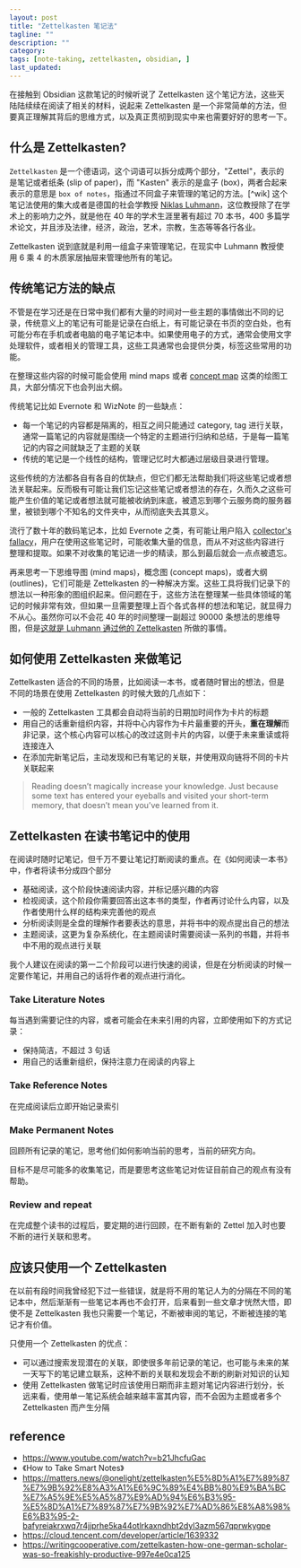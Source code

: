 ```yaml
---
layout: post
title: "Zettelkasten 笔记法"
tagline: ""
description: ""
category:
tags: [note-taking, zettelkasten, obsidian, ]
last_updated:
---
```


在接触到 Obsidian 这款笔记的时候听说了 Zettelkasten 这个笔记方法，这些天陆陆续续在阅读了相关的材料，说起来 Zettelkasten 是一个非常简单的方法，但要真正理解其背后的思维方式，以及真正贯彻到现实中来也需要好好的思考一下。

## 什么是 Zettelkasten?
`Zettelkasten` 是一个德语词，这个词语可以拆分成两个部分，"Zettel"，表示的是笔记或者纸条 (slip of paper)，而 "Kasten" 表示的是盒子 (box)，两者合起来表示的意思是 `box of notes`，指通过不同盒子来管理的笔记的方法。[^wik] 这个笔记法使用的集大成者是德国的社会学教授 [Niklas Luhmann](https://en.wikipedia.org/wiki/Niklas_Luhmann)，这位教授除了在学术上的影响力之外，就是他在 40 年的学术生涯里著有超过 70 本书，400 多篇学术论文，并且涉及法律，经济，政治，艺术，宗教，生态等等各行各业。

Zettelkasten 说到底就是利用一组盒子来管理笔记，在现实中 Luhmann 教授使用 6 乘 4 的木质家居抽屉来管理他所有的笔记。

[^wiki]: <https://en.wikipedia.org/wiki/Zettelkasten>

## 传统笔记方法的缺点

不管是在学习还是在日常中我们都有大量的时间对一些主题的事情做出不同的记录，传统意义上的笔记有可能是记录在白纸上，有可能记录在书页的空白处，也有可能分布在手机或者电脑的电子笔记本中。如果使用电子的方式，通常会使用文字处理软件，或者相关的管理工具，这些工具通常也会提供分类，标签这些常用的功能。

在整理这些内容的时候可能会使用 mind maps 或者 [concept map](https://en.wikipedia.org/wiki/Concept_map) 这类的绘图工具，大部分情况下也会列出大纲。

传统笔记比如 Evernote 和 WizNote 的一些缺点：

- 每一个笔记的内容都是隔离的，相互之间只能通过 category, tag 进行关联，通常一篇笔记的内容就是围绕一个特定的主题进行归纳和总结，于是每一篇笔记的内容之间就缺乏了主题的关联
- 传统的笔记是一个线性的结构，管理记忆时大都通过层级目录进行管理。

这些传统的方法都各自有各自的优缺点，但它们都无法帮助我们将这些笔记或者想法关联起来。反而极有可能让我们忘记这些笔记或者想法的存在，久而久之这些可能产生价值的笔记或者想法就可能被收纳到床底，被遗忘到哪个云服务商的服务器里，被锁到哪个不知名的文件夹中，从而彻底失去其意义。

流行了数十年的数码笔记本，比如 Evernote 之类，有可能让用户陷入 [collector's fallacy](https://zettelkasten.de/posts/collectors-fallacy/)，用户在使用这些笔记时，可能收集大量的信息，而从不对这些内容进行整理和提取。如果不对收集的笔记进一步的精读，那么到最后就会一点点被遗忘。

再来思考一下思维导图 (mind maps)，概念图 (concept maps)，或者大纲 (outlines)，它们可能是 Zettelkasten 的一种解决方案。这些工具将我们记录下的想法以一种形象的图组织起来。但问题在于，这些方法在整理某一些具体领域的笔记的时候非常有效，但如果一旦需要整理上百个各式各样的想法和笔记，就显得力不从心。虽然你可以不会花 40 年的时间整理一副超过 90000 条想法的思维导图，但是[这就是 Luhmann 通过他的 Zettelkasten](https://sociologica.unibo.it/article/view/8350/8270) 所做的事情。

## 如何使用 Zettelkasten 来做笔记
Zettelkasten 适合的不同的场景，比如阅读一本书，或者随时冒出的想法，但是不同的场景在使用 Zettelkasten 的时候大致的几点如下：

- 一般的 Zettelkasten 工具都会自动将当前的日期加时间作为卡片的标题
- 用自己的话重新组织内容，并将中心内容作为卡片最重要的开头，**重在理解**而非记录，这个核心内容可以核心的改过这则卡片的内容，以便于未来重读或将连接连入
- 在添加完新笔记后，主动发现和已有笔记的关联，并使用双向链将不同的卡片关联起来


> Reading doesn’t magically increase your knowledge. Just because some text has entered your eyeballs and visited your short-term memory, that doesn’t mean you’ve learned from it.

## Zettelkasten 在读书笔记中的使用

在阅读时随时记笔记，但千万不要让笔记打断阅读的重点。在《如何阅读一本书》中，作者将读书分成四个部分

- 基础阅读，这个阶段快速阅读内容，并标记感兴趣的内容
- 检视阅读，这个阶段你需要回答出这本书的类型，作者再讨论什么内容，以及作者使用什么样的结构来完善他的观点
- 分析阅读则是全盘的理解作者要表达的意思，并将书中的观点提出自己的想法
- 主题阅读，这更为复杂系统化，在主题阅读时需要阅读一系列的书籍，并将书中不用的观点进行关联

我个人建议在阅读的第一二个阶段可以进行快速的阅读，但是在分析阅读的时候一定要作笔记，并用自己的话将作者的观点进行消化。

### Take Literature Notes

每当遇到需要记住的内容，或者可能会在未来引用的内容，立即使用如下的方式记录：

- 保持简洁，不超过 3 句话
- 用自己的话重新组织，保持注意力在阅读的内容上

### Take Reference Notes
在完成阅读后立即开始记录索引

### Make Permanent Notes
回顾所有记录的笔记，思考他们如何影响当前的思考，当前的研究方向。

目标不是尽可能多的收集笔记，而是要思考这些笔记对佐证目前自己的观点有没有帮助。

### Review and repeat
在完成整个读书的过程后，要定期的进行回顾，在不断有新的 Zettel 加入时也要不断的进行关联和思考。


## 应该只使用一个 Zettelkasten
在以前有段时间我曾经犯下过一些错误，就是将不用的笔记人为的分隔在不同的笔记本中，然后渐渐有一些笔记本再也不会打开，后来看到一些文章才恍然大悟，即使不是 Zettelkasten 我也只需要一个笔记，不断被审阅的笔记，不断被连接的笔记才有价值。

只使用一个 Zettelkasten 的优点：

- 可以通过搜索发现潜在的关联，即使很多年前记录的笔记，也可能与未来的某一天写下的笔记建立联系，这种不断的关联和发现会不断的刷新对知识的认知
- 使用 Zettelkasten 做笔记时应该使用日期而非主题对笔记内容进行划分，长远来看，使用单一笔记系统会越来越丰富其内容，而不会因为主题或者多个 Zettelkasten 而产生分隔


## reference

- <https://www.youtube.com/watch?v=b21JhcfuGac>
- 《How to Take Smart Notes》
- <https://matters.news/@onelight/zettelkasten%E5%8D%A1%E7%89%87%E7%9B%92%E8%A3%A1%E6%9C%89%E4%BB%80%E9%BA%BC%E7%A5%9E%E5%A5%87%E9%AD%94%E6%B3%95-%E5%8D%A1%E7%89%87%E7%9B%92%E7%AD%86%E8%A8%98%E6%B3%95-2-bafyreiakrxwq7r4jjprhe5ka44otlrkaxndhbt2dyl3azm567qprwkygpe>
- <https://cloud.tencent.com/developer/article/1639332>
- <https://writingcooperative.com/zettelkasten-how-one-german-scholar-was-so-freakishly-productive-997e4e0ca125>
